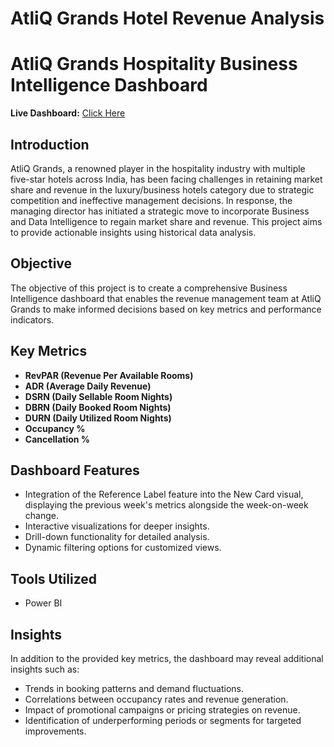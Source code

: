 # AtliQ Grands Hotel Revenue Analysis
# AtliQ Grands Hospitality Business Intelligence Dashboard

**Live Dashboard:** [Click Here](https://app.powerbi.com/view?r=eyJrIjoiNGNlMTQxZDEtM2I2MC00ZjYxLThiYmItMzlmNmNkNzQ3YWJkIiwidCI6ImM2ZTU0OWIzLTVmNDUtNDAzMi1hYWU5LWQ0MjQ0ZGM1YjJjNCJ9)

## Introduction
AtliQ Grands, a renowned player in the hospitality industry with multiple five-star hotels across India, has been facing challenges in retaining market share and revenue in the luxury/business hotels category due to strategic competition and ineffective management decisions. In response, the managing director has initiated a strategic move to incorporate Business and Data Intelligence to regain market share and revenue. This project aims to provide actionable insights using historical data analysis.

## Objective
The objective of this project is to create a comprehensive Business Intelligence dashboard that enables the revenue management team at AtliQ Grands to make informed decisions based on key metrics and performance indicators.

## Key Metrics
- **RevPAR (Revenue Per Available Rooms)**
- **ADR (Average Daily Revenue)**
- **DSRN (Daily Sellable Room Nights)**
- **DBRN (Daily Booked Room Nights)**
- **DURN (Daily Utilized Room Nights)**
- **Occupancy %**
- **Cancellation %**

## Dashboard Features
- Integration of the Reference Label feature into the New Card visual, displaying the previous week's metrics alongside the week-on-week change.
- Interactive visualizations for deeper insights.
- Drill-down functionality for detailed analysis.
- Dynamic filtering options for customized views.

## Tools Utilized
- Power BI

## Insights
In addition to the provided key metrics, the dashboard may reveal additional insights such as:
- Trends in booking patterns and demand fluctuations.
- Correlations between occupancy rates and revenue generation.
- Impact of promotional campaigns or pricing strategies on revenue.
- Identification of underperforming periods or segments for targeted improvements.
